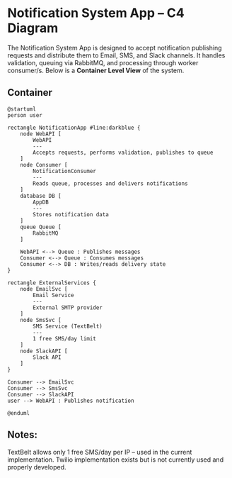 # Notification System App – C4 Diagram

The Notification System App is designed to accept notification publishing requests and distribute them to Email, SMS, and Slack channels. It handles validation, queuing via RabbitMQ, and processing through worker consumer/s. Below is a **Container Level View** of the system.

## Container

```plantuml
@startuml
person user

rectangle NotificationApp #line:darkblue {
    node WebAPI [
        WebAPI
        ---
        Accepts requests, performs validation, publishes to queue
    ]
    node Consumer [
        NotificationConsumer
        ---
        Reads queue, processes and delivers notifications
    ]
    database DB [
        AppDB
        ---
        Stores notification data
    ]
    queue Queue [
        RabbitMQ
    ]

    WebAPI <--> Queue : Publishes messages
    Consumer <--> Queue : Consumes messages
    Consumer <--> DB : Writes/reads delivery state
}

rectangle ExternalServices {
    node EmailSvc [
        Email Service
        ---
        External SMTP provider
    ]
    node SmsSvc [
        SMS Service (TextBelt)
        ---
        1 free SMS/day limit
    ]
    node SlackAPI [
        Slack API
    ]
}

Consumer --> EmailSvc
Consumer --> SmsSvc
Consumer --> SlackAPI
user --> WebAPI : Publishes notification

@enduml
```

## Notes:
TextBelt allows only 1 free SMS/day per IP – used in the current implementation. 
Twilio implementation exists but is not currently used and properly developed.